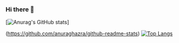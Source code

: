### Hi there 👋

<!--

- 🔭 I’m currently working on ...
- 🌱 I’m currently learning ...
- 👯 I’m looking to collaborate on ...
- 🤔 I’m looking for help with ...
- 💬 Ask me about ...
- 📫 How to reach me: ...
- 😄 Pronouns: ...
- ⚡ Fun fact: ...
-->
[![Anurag's GitHub stats](https://github-readme-stats.vercel.app/api?username=JacobN17&theme=cobalt&show_icons=true&count_private=true)]

(https://github.com/anuraghazra/github-readme-stats)
[![Top Langs](https://github-readme-stats.vercel.app/api/top-langs/?username=JacobN17)](https://github.com/anuraghazra/github-readme-stats)
